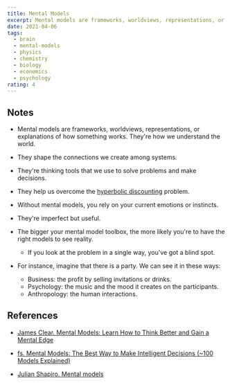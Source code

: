 ```yaml
---
title: Mental Models
excerpt: Mental models are frameworks, worldviews, representations, or explanations of how something works. They're how we understand the world.
date: 2021-04-06
tags:
  - brain
  - mental-models
  - physics
  - chemistry
  - biology
  - economics
  - psychology
rating: 4
---
```


## Notes

- Mental models are frameworks, worldviews, representations, or explanations of how something works. They're how we understand the world.

- They shape the connections we create among systems.

- They're thinking tools that we use to solve problems and make decisions.

- They help us overcome the [hyperbolic discounting](/zettelkasten/hyperbolic-discounting) problem.

- Without mental models, you rely on your current emotions or instincts.

- They're imperfect but useful.

- The bigger your mental model toolbox, the more likely you're to have the right models to see reality.

  - If you look at the problem in a single way, you've got a blind spot.

- For instance, imagine that there is a party. We can see it in these ways:
  - Business: the profit by selling invitations or drinks.
  - Psychology: the music and the mood it creates on the participants.
  - Anthropology: the human interactions.

## References

- [James Clear. Mental Models: Learn How to Think Better and Gain a Mental Edge](https://jamesclear.com/mental-models)

- [fs. Mental Models: The Best Way to Make Intelligent Decisions (~100 Models Explained)](https://fs.blog/mental-models/)

- [Julian Shapiro. Mental models](https://www.julian.com/blog/mental-model-examples)
